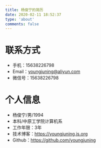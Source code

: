 ```yaml
---
title: 杨俊宁的简历
date: 2020-02-11 18:52:37
type: 'about'
comments: false
---
```


# 联系方式

- 手机：15638226798
- Email：youngjuning@aliyun.com
- 微信号：15638226798

# 个人信息

- 杨俊宁/男/1994
- 本科/中原工学院计算机系
- 工作年限：3年
- 技术博客：https://youngjuning.js.org
- Github：https://github.com/youngjuning
